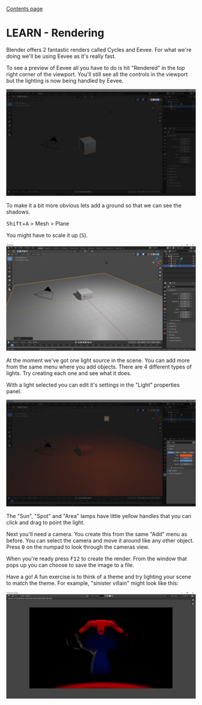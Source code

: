[Contents page](../graphics.md)

# LEARN - Rendering

Blender offers 2 fantastic renders called Cycles and Eevee.
For what we're doing we'll be using Eevee as it's really fast.

To see a preview of Eevee all you have to do is hit "Rendered" in the top right corner of the viewport.
You'll still see all the controls in the viewport but the lighting is now being handled by Eevee.

![alt text](images/render_view.png)

To make it a bit more obvious lets add a ground so that we can see the shadows.

<kbd>Shift</kbd>+<kbd>A</kbd> > Mesh > Plane

You might have to scale it up (<kbd>S</kbd>).

![alt text](images/shadows.png)

At the moment we've got one light source in the scene.
You can add more from the same menu where you add objects.
There are 4 different types of lights.  Try creating each one and see what it does.

With a light selected you can edit it's settings in the "Light" properties panel.

![alt text](images/light_settings.png)

The "Sun", "Spot" and "Area" lamps have little yellow handles that you can click and drag to point the light.

Next you'll need a camera.  You create this from the same "Add" menu as before.
You can select the camera and move it around like any other object.
Press <kbd>0</kbd> on the numpad to look through the cameras view.

When you're ready press <kbd>F12</kbd> to create the render.  From the window that pops up you can choose to save the image to a file.

Have a go!  A fun exercise is to think of a theme and try lighting your scene to match the theme.  For example, "sinister villain" might look like this:

![alt text](images/result.png)
